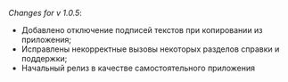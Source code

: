 _Changes for v 1.0.5_:
- Добавлено отключение подписей текстов при копировании из приложения;
- Исправлены некорректные вызовы некоторых разделов справки и поддержки;
- Начальный релиз в качестве самостоятельного приложения

